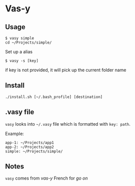 # Vas-y

## Usage
```
$ vasy simple
cd ~/Projects/simple/
```

Set up a alias
```
$ vasy -s [key]
```
if key is not provided, it will pick up the current folder name


## Install

```
./install.sh [~/.bash_profile] [destination]
```

## .vasy file
```vasy``` looks into `~/.vasy` file which is formatted with `key: path`.

Example:
```
app-1: ~/Projects/app1
app-2: ~/Projects/app2
simple: ~/Projects/simple/
```


## Notes
```vasy``` comes from *vas-y* French for *go on*
